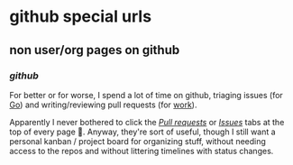 # github special urls

## non user/org pages on github


### _github_

For better or for worse, I spend a lot of time on github,
triaging issues (for [Go](https://github.com/golang/go))
and writing/reviewing pull requests (for [work](https://github.com/deBijenkorf)).

Apparently I never bothered to click the
[_Pull requests_](https://github.com/pulls)
or [_Issues_](https://github.com/issues)
tabs at the top of every page 🤦.
Anyway, they're sort of useful,
though I still want a personal kanban / project board for organizing stuff,
without needing access to the repos and without littering timelines with status changes.
